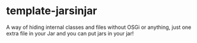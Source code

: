# template-jarsinjar
A way of hiding internal classes and files without OSGi or anything, just one extra file in your Jar and you can put jars in your jar!
